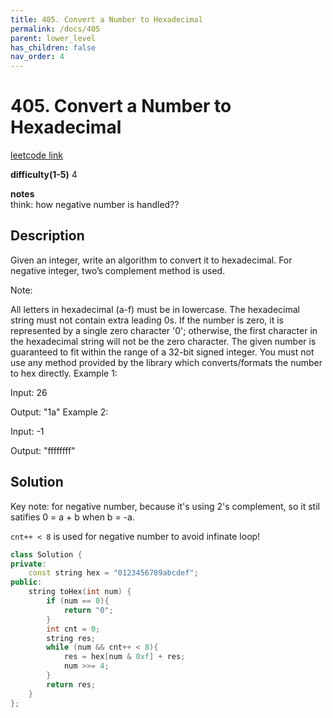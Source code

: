```yaml
---
title: 405. Convert a Number to Hexadecimal
permalink: /docs/405
parent: lower_level
has_children: false
nav_order: 4
---
```

# 405. Convert a Number to Hexadecimal
[leetcode link](https://leetcode.com/problems/convert-a-number-to-hexadecimal/)

**difficulty(1-5)** 
4

**notes**   
think: how negative number is handled??

## Description
Given an integer, write an algorithm to convert it to hexadecimal. For negative integer, two’s complement method is used.

Note:

All letters in hexadecimal (a-f) must be in lowercase.
The hexadecimal string must not contain extra leading 0s. If the number is zero, it is represented by a single zero character '0'; otherwise, the first character in the hexadecimal string will not be the zero character.
The given number is guaranteed to fit within the range of a 32-bit signed integer.
You must not use any method provided by the library which converts/formats the number to hex directly.
Example 1:

Input:
26

Output:
"1a"
Example 2:

Input:
-1

Output:
"ffffffff"


## Solution
Key note: for negative number, because it's using 2's complement, so it stil satifies 0 = a + b when b = -a.

`cnt++ < 8` is used for negative number to avoid infinate loop!

```c++
class Solution {
private:
    const string hex = "0123456789abcdef";
public:
    string toHex(int num) {
        if (num == 0){
            return "0";
        }
        int cnt = 0;
        string res;
        while (num && cnt++ < 8){
            res = hex[num & 0xf] + res;
            num >>= 4;
        }
        return res;
    }
};
```

<!-- 
Default label
{: .label }

Blue label
{: .label .label-blue }

Stable
{: .label .label-green }

New release
{: .label .label-purple }

Coming soon
{: .label .label-yellow }

Deprecated
{: .label .label-red } -->
